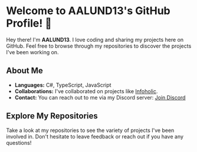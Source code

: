 # Welcome to AALUND13's GitHub Profile! 👋

Hey there! I'm **AALUND13**. I love coding and sharing my projects here on GitHub. Feel free to browse through my repositories to discover the projects I've been working on.

## About Me
- **Languages:** C#, TypeScript, JavaScript
- **Collaborations:** I've collaborated on projects like [Infoholic](https://github.com/PikachuPenial/Infoholic).
- **Contact:** You can reach out to me via my Discord server: [Join Discord](https://discord.gg/JMnjG4T9sX)

## Explore My Repositories
Take a look at my repositories to see the variety of projects I've been involved in. Don't hesitate to leave feedback or reach out if you have any questions!
